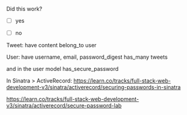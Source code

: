 Did this work?
* [ ] yes
* [ ] no


Tweet: 
have content
belong_to user

User:
have username, email, password_digest
has_many tweets

and in the user model has_secure_password

In Sinatra > ActiveRecord:
https://learn.co/tracks/full-stack-web-development-v3/sinatra/activerecord/securing-passwords-in-sinatra

https://learn.co/tracks/full-stack-web-development-v3/sinatra/activerecord/secure-password-lab
